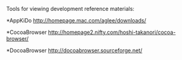 Tools for viewing development reference materials:


*AppKiDo http://homepage.mac.com/aglee/downloads/

*CocoaBrowser  http://homepage2.nifty.com/hoshi-takanori/cocoa-browser/

*DocoaBrowser  http://docoabrowser.sourceforge.net/
